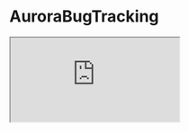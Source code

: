 # AuroraBugTracking


<iframe src="https://raw.githubusercontent.com/argonne-lcf/AuroraBugTracking-test/refs/heads/main/bugs.md?token=GHSAT0AAAAAABHMEDKOIM5KLXD4T4N6FC4UZ7DF33Q"></iframe>
